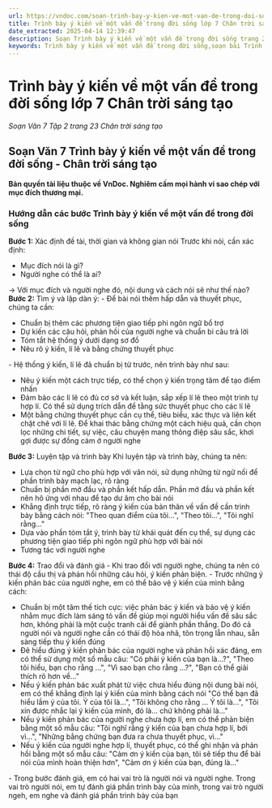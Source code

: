 ```yaml
---
url: https://vndoc.com/soan-trinh-bay-y-kien-ve-mot-van-de-trong-doi-song-trang-23-285448
title: Trình bày ý kiến về một vấn đề trong đời sống lớp 7 Chân trời sáng tạo - Soạn Văn 7 Tập 2 trang 23 Chân trời sáng tạo - VnDoc.com
date_extracted: 2025-04-14 12:39:47
description: Soạn Trình bày ý kiến về một vấn đề trong đời sống trang 23 nhằm giúp các em HS đạt kết quả tốt trong quá trình làm bài tập và học tập môn Ngữ văn lớp 7 sách Chân trời sáng tạo.
keywords: Trình bày ý kiến về một vấn đề trong đời sống,soạn bài Trình bày ý kiến về một vấn đề trong đời sống,soạn Trình bày ý kiến về một vấn đề trong đời sống,soạn văn 7 Trình bày ý kiến về một vấn đề trong đời sống,soạn bài Trình bày ý kiến về một vấn đề trong đời sống trang 17,soạn Trình bày ý kiến về một vấn đề trong đời sống trang 17,soạn bài Trình bày ý kiến về một vấn đề trong đời sống lớp 7 trang 17,Trình bày ý kiến về một vấn đề trong đời sống trang 17
---
```


# Trình bày ý kiến về một vấn đề trong đời sống lớp 7 Chân trời sáng tạo
 _Soạn Văn 7 Tập 2 trang 23 Chân trời sáng tạo_
## **Soạn Văn 7 Trình bày ý kiến về một vấn đề trong đời sống - Chân trời sáng tạo**
**Bản quyền tài liệu thuộc về VnDoc. Nghiêm cấm mọi hành vi sao chép với mục đích thương mại.**
### Hướng dẫn các bước Trình bày ý kiến về một vấn đề trong đời sống
**Bước 1:** Xác định đề tài, thời gian và không gian nói
Trước khi nói, cần xác định:
  * Mục đích nói là gì?
  * Người nghe có thể là ai?

→ Với mục đích và người nghe đó, nội dung và cách nói sẽ như thế nào?
**Bước 2:** Tìm ý và lập dàn ý:
\- Để bài nói thêm hấp dẫn và thuyết phục, chúng ta cần:
  * Chuẩn bị thêm các phương tiện giao tiếp phi ngôn ngữ bổ trợ
  * Dự kiến các câu hỏi, phản hồi của người nghe và chuẩn bi câu trả lời
  * Tóm tắt hệ thống ý dưới dạng sơ đồ
  * Nêu rõ ý kiến, lí lẽ và bằng chứng thuyết phục

\- Hệ thống ý kiến, lí lẽ đã chuẩn bị từ trước, nên trình bày như sau:
  * Nêu ý kiến một cách trực tiếp, có thể chọn ý kiến trọng tâm để tạo điểm nhấn
  * Đảm bảo các lí lẽ có đủ cơ sở và kết luận, sắp xếp lí lẽ theo một trình tự hợp lí. Có thể sử dụng trích dẫn để tằng sức thuyết phục cho các lí lẽ
  * Một bằng chứng thuyết phục cần cụ thể, tiêu biểu, xác thực và liên kết chặt chẽ với lí lẽ. Để khai thác bằng chứng một cách hiệu quả, cần chọn lọc những chi tiết, sự việc, câu chuyện mang thông điệp sâu sắc, khơi gợi được sự đồng cảm ở người nghe

**Bước 3:** Luyện tập và trình bày
Khi luyện tập và trình bày, chúng ta nên:
  * Lựa chọn từ ngữ cho phù hợp với văn nói, sử dụng những từ ngữ nối để phần trình bày mạch lạc, rõ ràng
  * Chuẩn bị phần mở đầu và phần kết hấp dẫn. Phần mở đầu và phần kết nên hô ứng với nhau để tạo dư âm cho bài nói
  * Khẳng định trực tiếp, rõ ràng ý kiến của bản thân về vấn đề cần trình bày bằng cách nói: "Theo quan điểm của tôi...", "Theo tôi...", "Tôi nghĩ rằng..."
  * Dựa vào phần tóm tắt ý, trình bày từ khái quát đến cụ thể, sự dụng các phương tiện giao tiếp phi ngôn ngữ phù hợp với bài nói
  * Tương tác với người nghe

**Bước 4:** Trao đổi và đánh giá
\- Khi trao đổi với người nghe, chúng ta nên có thái độ cầu thị và phản hồi những câu hỏi, ý kiến phản biện.
\- Trước những ý kiến phản bác của người nghe, em có thể bảo vệ ý kiến của mình bằng cách:
  * Chuẩn bị một tâm thế tích cực: việc phản bác ý kiến và bảo vệ ý kiến nhằm mục đích làm sáng tỏ vấn đề giúp mọi người hiểu vấn đề sâu sắc hơn, không phải là một cuộc tranh cãi để giành phần thắng. Do đó cả người nói và người nghe cần có thái độ hòa nhã, tôn trọng lẫn nhau, sẵn sàng tiếp thu ý kiến đúng
  * Đê hiểu đúng ý kiến phản bác của người nghe và phản hồi xác đáng, em có thể sử dụng một số mẫu câu: "Có phải ý kiến của bạn là...?", "Theo tôi hiểu, bạn cho rằng ...", "Vì sao bạn cho rằng ...?", "Bạn có thể giải thích rõ hơn về..."
  * Nếu ý kiến phản bác xuất phát từ việc chưa hiểu đúng nội dung bài nói, em có thể khẳng định lại ý kiến của mình bằng cách nói "Có thể bạn đã hiểu lầm ý của tôi. Ý của tôi là...", "Tôi không cho rằng ... Ý tôi là...", "Tôi xin được nhắc lại ý kiến của mình, đó là... chứ không phải là..."
  * Nếu ý kiến phản bác của người nghe chưa hợp lí, em có thể phản biện bằng một số mẫu câu: "Tôi nghĩ rằng ý kiến của bạn chưa hợp lí, bởi vì...", "Những bằng chứng bạn đưa ra chưa thuyết phục, vì..."
  * Nếu ý kiến của người nghe hợp lí, thuyết phục, có thể ghi nhận và phản hồi bằng một số mẫu câu: "Cảm ơn ý kiến của bạn, tôi sẽ tiếp thu để bài nói của mình hoàn thiện hơn", "Cảm ơn ý kiến của bạn, đúng là..."

\- Trong bước đánh giá, em có hai vai trò là người nói và người nghe. Trong vai trò người nói, em tự đánh giá phần trình bày của mình, trong vai trò người ngeh, em nghe và đánh giá phần trình bày của bạn
